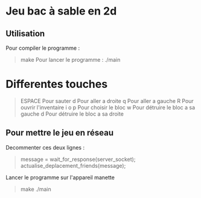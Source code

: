 # Jeu bac à sable en 2d

## Utilisation
Pour compiler le programme :
> make
Pour lancer le programme : 
> ./main
# Differentes touches 
> ESPACE Pour sauter
> d Pour aller a droite
> q Pour aller a gauche
> R Pour ouvrir l'inventaire
> i o p Pour choisir le bloc 
> w Pour détruire le bloc a sa gauche
> d Pour détruire le bloc a sa droite

## Pour mettre le jeu en réseau 

Decommenter ces deux lignes : 
> message = wait_for_response(server_socket);
> actualise_deplacement_friends(message);

Lancer le programme sur l'appareil manette
> make 
> ./main